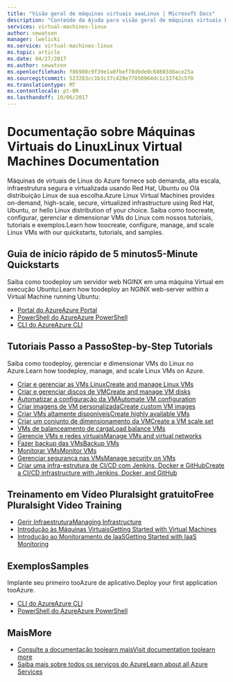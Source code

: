 ```yaml
---
title: "Visão geral de máquinas virtuais aaaLinux | Microsoft Docs"
description: "Conteúdo da Ajuda para visão geral de máquinas virtuais Linux no portal do Azure"
services: virtual-machines-linux
author: sewatson
manager: lwelicki
ms.service: virtual-machines-linux
ms.topic: article
ms.date: 04/27/2017
ms.author: sewatson
ms.openlocfilehash: f86980c9f39e1a0fbef78dbde0c60803d8ace25a
ms.sourcegitcommit: 523283cc1b3c37c428e77850964dc1c33742c5f0
ms.translationtype: MT
ms.contentlocale: pt-BR
ms.lasthandoff: 10/06/2017
---
```

# <a name="linux-virtual-machines-documentation"></a><span data-ttu-id="aa874-103">Documentação sobre Máquinas Virtuais do Linux</span><span class="sxs-lookup"><span data-stu-id="aa874-103">Linux Virtual Machines Documentation</span></span>

<span data-ttu-id="aa874-104">Máquinas de virtuais de Linux do Azure fornece sob demanda, alta escala, infraestrutura segura e virtualizada usando Red Hat, Ubuntu ou Olá distribuição Linux de sua escolha.</span><span class="sxs-lookup"><span data-stu-id="aa874-104">Azure Linux Virtual Machines provides on-demand, high-scale, secure, virtualized infrastructure using Red Hat, Ubuntu, or hello Linux distribution of your choice.</span></span> <span data-ttu-id="aa874-105">Saiba como toocreate, configurar, gerenciar e dimensionar VMs do Linux com nossos tutoriais, tutoriais e exemplos.</span><span class="sxs-lookup"><span data-stu-id="aa874-105">Learn how toocreate, configure, manage, and scale Linux VMs with our quickstarts, tutorials, and samples.</span></span>

## <a name="5-minute-quickstarts"></a><span data-ttu-id="aa874-106">Guia de início rápido de 5 minutos</span><span class="sxs-lookup"><span data-stu-id="aa874-106">5-Minute Quickstarts</span></span>

<span data-ttu-id="aa874-107">Saiba como toodeploy um servidor web NGINX em uma máquina Virtual em execução Ubuntu:</span><span class="sxs-lookup"><span data-stu-id="aa874-107">Learn how toodeploy an NGINX web-server within a Virtual Machine running Ubuntu:</span></span>

- [<span data-ttu-id="aa874-108">Portal do Azure</span><span class="sxs-lookup"><span data-stu-id="aa874-108">Azure Portal</span></span>](/azure/virtual-machines/virtual-machines-linux-quick-create-portal?toc=%2fazure%2fvirtual-machines%2flinux%2ftoc.json)
- [<span data-ttu-id="aa874-109">PowerShell do Azure</span><span class="sxs-lookup"><span data-stu-id="aa874-109">Azure PowerShell</span></span>](/azure/virtual-machines/virtual-machines-linux-quick-create-powershell?toc=%2fazure%2fvirtual-machines%2flinux%2ftoc.json)
- [<span data-ttu-id="aa874-110">CLI do Azure</span><span class="sxs-lookup"><span data-stu-id="aa874-110">Azure CLI</span></span>](/azure/virtual-machines/virtual-machines-linux-quick-create-cli?toc=%2fazure%2fvirtual-machines%2flinux%2ftoc.json)

## <a name="step-by-step-tutorials"></a><span data-ttu-id="aa874-111">Tutoriais Passo a Passo</span><span class="sxs-lookup"><span data-stu-id="aa874-111">Step-by-Step Tutorials</span></span>

<span data-ttu-id="aa874-112">Saiba como toodeploy, gerenciar e dimensionar VMs do Linux no Azure.</span><span class="sxs-lookup"><span data-stu-id="aa874-112">Learn how toodeploy, manage, and scale Linux VMs on Azure.</span></span>

- [<span data-ttu-id="aa874-113">Criar e gerenciar as VMs Linux</span><span class="sxs-lookup"><span data-stu-id="aa874-113">Create and manage Linux VMs</span></span>](/azure/virtual-machines/linux/tutorial-manage-vm)
- [<span data-ttu-id="aa874-114">Criar e gerenciar discos de VM</span><span class="sxs-lookup"><span data-stu-id="aa874-114">Create and manage VM disks</span></span>](/azure/virtual-machines/linux/tutorial-manage-disks)
- [<span data-ttu-id="aa874-115">Automatizar a configuração da VM</span><span class="sxs-lookup"><span data-stu-id="aa874-115">Automate VM configuration</span></span>](/azure/virtual-machines/linux/tutorial-automate-vm-deployment)
- [<span data-ttu-id="aa874-116">Criar imagens de VM personalizada</span><span class="sxs-lookup"><span data-stu-id="aa874-116">Create custom VM images</span></span>](/azure/virtual-machines/linux/tutorial-custom-images)
- [<span data-ttu-id="aa874-117">Criar VMs altamente disponíveis</span><span class="sxs-lookup"><span data-stu-id="aa874-117">Create highly available VMs</span></span>](/azure/virtual-machines/linux/tutorial-availability-sets)
- [<span data-ttu-id="aa874-118">Criar um conjunto de dimensionamento da VM</span><span class="sxs-lookup"><span data-stu-id="aa874-118">Create a VM scale set</span></span>](/azure/virtual-machines/linux/tutorial-create-vmss)
- [<span data-ttu-id="aa874-119">VMs de balanceamento de carga</span><span class="sxs-lookup"><span data-stu-id="aa874-119">Load balance VMs</span></span>](/azure/virtual-machines/linux/tutorial-load-balancer)
- [<span data-ttu-id="aa874-120">Gerencie VMs e redes virtuais</span><span class="sxs-lookup"><span data-stu-id="aa874-120">Manage VMs and virtual networks</span></span>](/azure/virtual-machines/linux/tutorial-virtual-network)
- [<span data-ttu-id="aa874-121">Fazer backup das VMs</span><span class="sxs-lookup"><span data-stu-id="aa874-121">Backup VMs</span></span>](/azure/virtual-machines/linux/tutorial-backup-vms)
- [<span data-ttu-id="aa874-122">Monitorar VMs</span><span class="sxs-lookup"><span data-stu-id="aa874-122">Monitor VMs</span></span>](/azure/virtual-machines/linux/tutorial-monitoring)
- [<span data-ttu-id="aa874-123">Gerenciar segurança nas VMs</span><span class="sxs-lookup"><span data-stu-id="aa874-123">Manage security on VMs</span></span>](/azure/virtual-machines/linux/tutorial-azure-security)
- [<span data-ttu-id="aa874-124">Criar uma infra-estrutura de CI/CD com Jenkins, Docker e GitHub</span><span class="sxs-lookup"><span data-stu-id="aa874-124">Create a CI/CD infrastructure with Jenkins, Docker, and GitHub</span></span>](/azure/virtual-machines/linux/tutorial-jenkins-github-docker-cicd)

## <a name="free-pluralsight-video-training"></a><span data-ttu-id="aa874-125">Treinamento em Vídeo Pluralsight gratuito</span><span class="sxs-lookup"><span data-stu-id="aa874-125">Free Pluralsight Video Training</span></span>

- [<span data-ttu-id="aa874-126">Gerir Infraestrutura</span><span class="sxs-lookup"><span data-stu-id="aa874-126">Managing Infrastructure</span></span>](https://www.pluralsight.com/courses/managing-infrastructure-microsoft-azure-getting-started?twoid=d6abac77-7dcc-4d33-9e03-f85e78989f02)
- [<span data-ttu-id="aa874-127">Introdução às Máquinas Virtuais</span><span class="sxs-lookup"><span data-stu-id="aa874-127">Getting Started with Virtual Machines</span></span>](https://www.pluralsight.com/courses/azure-vms-getting-started?twoid=d6abac77-7dcc-4d33-9e03-f85e78989f02)
- [<span data-ttu-id="aa874-128">Introdução ao Monitoramento de IaaS</span><span class="sxs-lookup"><span data-stu-id="aa874-128">Getting Started with IaaS Monitoring</span></span>](https://www.pluralsight.com/courses/azure-iaas-monitoring-management-getting-started?twoid=d6abac77-7dcc-4d33-9e03-f85e78989f02")

## <a name="samples"></a><span data-ttu-id="aa874-129">Exemplos</span><span class="sxs-lookup"><span data-stu-id="aa874-129">Samples</span></span> 

<span data-ttu-id="aa874-130">Implante seu primeiro tooAzure de aplicativo.</span><span class="sxs-lookup"><span data-stu-id="aa874-130">Deploy your first application tooAzure.</span></span>

- [<span data-ttu-id="aa874-131">CLI do Azure</span><span class="sxs-lookup"><span data-stu-id="aa874-131">Azure CLI</span></span>](/azure/virtual-machines/virtual-machines-linux-cli-samples)
- [<span data-ttu-id="aa874-132">PowerShell do Azure</span><span class="sxs-lookup"><span data-stu-id="aa874-132">Azure PowerShell</span></span>](/azure/virtual-machines/virtual-machines-linux-powershell-samples)

## <a name="more"></a><span data-ttu-id="aa874-133">Mais</span><span class="sxs-lookup"><span data-stu-id="aa874-133">More</span></span>

- [<span data-ttu-id="aa874-134">Consulte a documentação toolearn mais</span><span class="sxs-lookup"><span data-stu-id="aa874-134">Visit documentation toolearn more</span></span>](/azure/virtual-machines/linux/index)
- [<span data-ttu-id="aa874-135">Saiba mais sobre todos os serviços do Azure</span><span class="sxs-lookup"><span data-stu-id="aa874-135">Learn about all Azure Services</span></span>](https://aka.ms/j3wr7y)